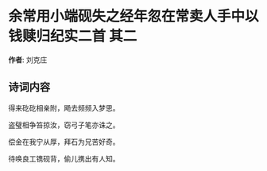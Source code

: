 # 余常用小端砚失之经年忽在常卖人手中以钱赎归纪实二首  其二

**作者**: 刘克庄

## 诗词内容

得来矻矻相亲附，飏去频频入梦思。

盗璧相争笞掠汝，窃弓子笔亦诛之。

偿金在我宁从厚，拜石为兄苦好奇。

待唤良工镌砚背，偷儿携出有人知。

